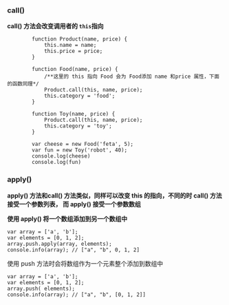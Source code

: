 ### call()

**call() 方法会改变调用者的 `this`指向**

```
        function Product(name, price) {
            this.name = name;
            this.price = price;
        }

        function Food(name, price) {
            /**这里的 this 指向 Food 会为 Food添加 name 和price 属性，下面的函数同理*/
            Product.call(this, name, price);
            this.category = 'food';
        }

        function Toy(name, price) {
            Product.call(this, name, price);
            this.category = 'toy';
        }

        var cheese = new Food('feta', 5);
        var fun = new Toy('robot', 40);
        console.log(cheese)
        console.log(fun)
```

### apply()

**apply() 方法和call() 方法类似，同样可以改变 this 的指向，不同的时 call() 方法接受一个参数列表， 而 apply() 接受一个参数数组**

**使用 apply() 将一个数组添加到另一个数组中**

```
var array = ['a', 'b'];
var elements = [0, 1, 2];
array.push.apply(array, elements);
console.info(array); // ["a", "b", 0, 1, 2]
```
使用 push 方法时会将数组作为一个元素整个添加到数组中

```
var array = ['a', 'b'];
var elements = [0, 1, 2];
array.push( elements);
console.info(array); // ["a", "b", [0, 1, 2]]
```











